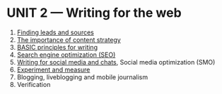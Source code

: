 # UNIT 2 &mdash; Writing for the web

1. [Finding leads and sources](unit21.htm)
2. [The importance of content strategy](unit22.htm)
3. [BASIC principles for writing](unit23-writing.htm)
4. [Search engine optimization (SEO)](unit24-seo.htm)
6. [Writing for social media and chats](unit25-socialmedia.htm), Social media optimization (SMO)
7. [Experiment and measure](unit26-analytics.md)
8. Blogging, liveblogging and mobile journalism
9. Verification
